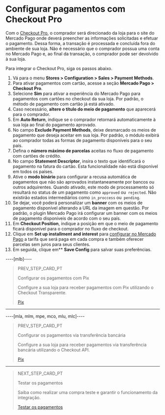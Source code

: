 # Configurar pagamentos com Checkout Pro
 
Com o [Checkout Pro](/developers/pt/guides/checkout-pro/landing), o comprador será direcionado da loja para o site do Mercado Pago onde deverá preencher as informações solicitadas e efetuar o pagamento. Dessa forma, a transação é processada e concluída fora do ambiente de sua loja. Não é necessário que o comprador possua uma conta no Mercado Pago e, ao final da transação, o comprador pode ser devolvido à sua loja.
 
Para integrar o Checkout Pro, siga os passos abaixo.
 
1. Vá para o menu **Stores > Configuration > Sales > Payment Methods**.
2. Para ativar pagamentos com cartão, acesse a seção **Mercado Pago > Checkout Pro**.
3. Selecione **Sim** para ativar a experiência do Mercado Pago para pagamentos com cartões no checkout da sua loja. Por padrão, o método de pagamento com cartão já está ativado.
4. Caso necessário, **altere o título do meio de pagamento** que aparecerá para o comprador.
5. Em **Auto Return**, indique se o comprador retornará automaticamente à sua loja ao final do pagamento aprovado.
6. No campo **Exclude Payment Methods**, deixe desmarcado os meios de pagamento que deseja aceitar em sua loja. Por padrão, o módulo exibirá ao comprador todas as formas de pagamento disponíveis para o seu país.
7. Defina o **número máximo de parcelas** aceitas no fluxo de pagamento com cartões de crédito.
8. No campo **Statement Descriptor**, insira o texto que identificará o pagamento na fatura do cartão. Esta funcionalidade não está disponível em todos os países. 
9. Ative o **modo binário** para configurar a recusa automática de pagamentos que não são aprovados instantaneamente por bancos ou outros adquirentes. Quando ativado, este modo de processamento só resultará no status de um pagamento como `approved` ou` rejected`. Não existirão estados intermediários como `in_proccess` ou` pending`. 
10. Se dejar, você poderá personalizar um **banner** com os meios de pagamento disponível alterando a URL da imagem em questão. Por padrão, o plugin Mercado Pago irá configurar um banner com os meios de pagamento disponíveis de acordo com o seu país.
11. Em **Checkout Position**, indique a posição em que o meio de pagamento ficará disponível para o comprador no fluxo de checkout. 
12. Clique em **Set up installment and interest** para [configurar no Mercado Pago](https://www.mercadopago.com.br/costs-section#from-section=menu) a tarifa que será paga em cada compra e também oferecer parcelas sem juros para seus clientes.
13. Em seguida, clique em** **Save Config** para salvar suas preferências.

----[mlb]----
> PREV_STEP_CARD_PT
>
> Configurar os pagamentos com Pix
>
> Configure a sua loja para receber pagamentos com Pix utilizando o Checkout Transparente.
>
> [Pix](/developers/pt/docs/magento-two/payment-configuration/checkout-api/pix)
------------

----[mla, mlm, mpe, mco, mlu, mlc]----
> PREV_STEP_CARD_PT
>
> Configurar os pagamentos via transferência bancária
>
> Configure a sua loja para receber pagamentos via transferência bancária utilizando o Checkout API.
>
> [Pix](/developers/pt/docs/magento-two/payment-configuration/checkout-api/bank-transfer)
------------

> NEXT_STEP_CARD_PT
>
> Testar os pagamentos
>
> Saiba como realizar uma compra teste e garantir o funcionamento da integração.
>
> [Testar os pagamentos](/developers/pt/docs/magento-two/sales-processing/integration-test)